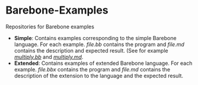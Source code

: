 # Barebone-Examples
Repositories for Barebone examples

- **Simple**: Contains examples corresponding to the simple Barebone
language. For each example. *file.bb* contains the program and
*file.md* contains the description and expected result. (See for
example [*multiply.bb*](https://github.com/tshoang/Barebone-Examples/blob/main/Simple/multiply.bb) and [*multiply.md*](https://github.com/tshoang/Barebone-Examples/blob/main/Simple/multiply.md).
- **Extended**: Contains examples of extended Barebone language. For
  each example. *file.bbx* contains the program and *file.md* contains
  the description of the extension to the language and the expected result.

